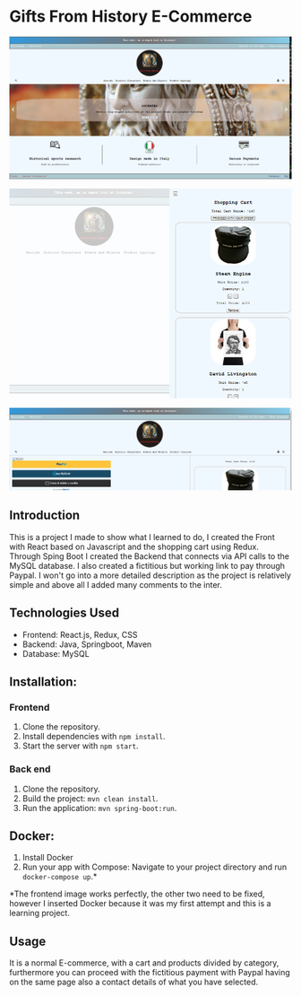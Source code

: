 # Gifts From History E-Commerce


![Homepage](/Homepage.png)

![Cart](/cart.png)

![Payment](/Payment.png)


## Introduction

This is a project I made to show what I learned to do, I created the Front with React based on Javascript and the shopping cart using Redux. Through Sping Boot I created the Backend that connects via API calls to the MySQL database. I also created a fictitious but working link to pay through Paypal.
I won't go into a more detailed description as the project is relatively simple and above all I added many comments to the inter.

## Technologies Used

- Frontend: React.js, Redux, CSS
- Backend: Java, Springboot, Maven
- Database: MySQL

## Installation:

### Frontend

1. Clone the repository.
2. Install dependencies with `npm install`.
3. Start the server with `npm start`.

### Back end

1. Clone the repository.
2. Build the project: `mvn clean install`.
3. Run the application: `mvn spring-boot:run`.

## Docker:

1. Install Docker
2. Run your app with Compose: Navigate to your project directory and run `docker-compose up`.\*

\*The frontend image works perfectly, the other two need to be fixed, however I inserted Docker because it was my first attempt and this is a learning project.

## Usage

It is a normal E-commerce, with a cart and products divided by category, furthermore you can proceed with the fictitious payment with Paypal having on the same page also a contact details of what you have selected.
